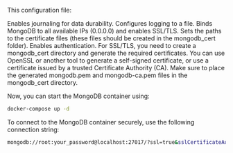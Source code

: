 This configuration file:

Enables journaling for data durability.
Configures logging to a file.
Binds MongoDB to all available IPs (0.0.0.0) and enables SSL/TLS.
Sets the paths to the certificate files (these files should be created in the mongodb_cert folder).
Enables authentication.
For SSL/TLS, you need to create a mongodb_cert directory and generate the required certificates. You can use OpenSSL or another tool to generate a self-signed certificate, or use a certificate issued by a trusted Certificate Authority (CA). Make sure to place the generated mongodb.pem and mongodb-ca.pem files in the mongodb_cert directory.

Now, you can start the MongoDB container using:

```bash
docker-compose up -d
```

To connect to the MongoDB container securely, use the following connection string:

```bash
mongodb://root:your_password@localhost:27017/?ssl=true&sslCertificateAuthorityFile=mongodb-ca.pem&sslClientCertificateFile=mongodb.pem&authSource=admin
```
